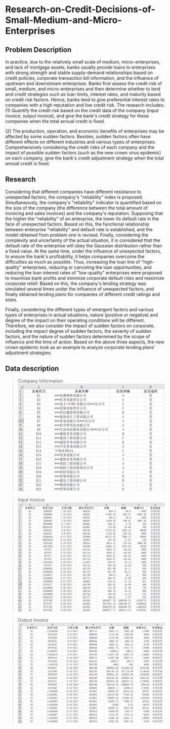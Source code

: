 # Research-on-Credit-Decisions-of-Small-Medium-and-Micro-Enterprises

## Problem Description

In practice, due to the relatively small scale of medium, micro-enterprises, and lack of mortgage assets, banks usually provide loans to enterprises with strong strength and stable supply-demand relationships based on credit policies, corporate transaction bill information, and the influence of upstream and downstream enterprises. Banks first assess the credit risk of small, medium, and micro-enterprises and then determine whether to lend and credit strategies such as loan limits, interest rates, and maturity based on credit risk factors. Hence, banks tend to give preferential interest rates to companies with a high reputation and low credit risk. The research includes:  
(1) Quantify the credit risk based on the credit data of the company (input invoice, output invoice), and give the bank's credit strategy for these companies when the total annual credit is fixed. 

(2) The production, operation, and economic benefits of enterprises may be affected by some sudden factors. Besides, sudden factors often have different effects on different industries and various types of enterprises. Comprehensively considering the credit risks of each company and the impact of possible sudden factors (such as the new crown virus epidemic) on each company, give the bank's credit adjustment strategy when the total annual credit is fixed.

## Research 

Considering that different companies have different resistance to unexpected factors, the company's "reliability" index is proposed. Simultaneously, the company's "reliability" indicator is quantified based on the size of the company (the difference between the total amount of invoicing and sales invoices) and the company's reputation. Supposing that the higher the "reliability" of an enterprise, the lower its default rate in the face of unexpected factors. Based on this, the functional relationship between enterprise "reliability" and default rate is established, and the model obtained from problem one is revised. Finally, considering the complexity and uncertainty of the actual situation, it is considered that the default rate of the enterprise will obey the Gaussian distribution rather than a fixed value. At the same time, under the influence of unexpected factors, to ensure the bank's profitability, it helps companies overcome the difficulties as much as possible. Thus, increasing the loan line of "high-quality" enterprises, reducing or canceling the loan opportunities, and reducing the ​​loan interest rates of "low-quality" enterprises were proposed to maximize bank profits and minimize corporate default risks and maximize corporate relief. Based on this, the company's lending strategy was simulated several times under the influence of unexpected factors, and finally obtained lending plans for companies of different credit ratings and sizes.

Finally, considering the different types of emergent factors and various types of enterprises in actual situations, nature (positive or negative) and degree of the impact on their operating conditions will be different. Therefore, we also consider the impact of sudden factors on corporate, including the impact degree of sudden factors, the severity of sudden factors, and the nature of sudden factors determined by the scope of influence and the time of action. Based on the above three aspects, the new crown epidemic took as an example to analyze corporate lending plans' adjustment strategies.

## Data description

> Company Information
![company information](企业信息.png)

> Input invoice
![input invoice](进项发票.png)

> Output invoice
![output invoice](销项发票.png)
